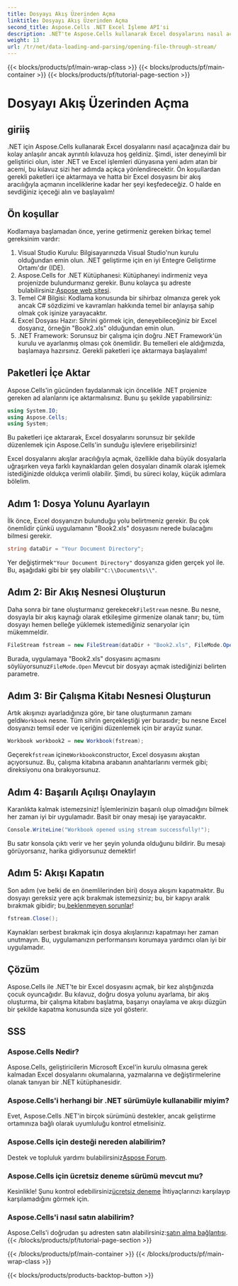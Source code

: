 ```yaml
---
title: Dosyayı Akış Üzerinden Açma
linktitle: Dosyayı Akış Üzerinden Açma
second_title: Aspose.Cells .NET Excel İşleme API'si
description: .NET'te Aspose.Cells kullanarak Excel dosyalarını nasıl açacağınızı öğrenin. Bu başlangıç dostu kılavuz, verimli dosya işleme için adım adım talimatlar sağlar.
weight: 13
url: /tr/net/data-loading-and-parsing/opening-file-through-stream/
---
```


{{< blocks/products/pf/main-wrap-class >}}
{{< blocks/products/pf/main-container >}}
{{< blocks/products/pf/tutorial-page-section >}}

# Dosyayı Akış Üzerinden Açma

## giriiş
.NET için Aspose.Cells kullanarak Excel dosyalarını nasıl açacağınıza dair bu kolay anlaşılır ancak ayrıntılı kılavuza hoş geldiniz. Şimdi, ister deneyimli bir geliştirici olun, ister .NET ve Excel işlemleri dünyasına yeni adım atan bir acemi, bu kılavuz sizi her adımda açıkça yönlendirecektir. Ön koşullardan gerekli paketleri içe aktarmaya ve hatta bir Excel dosyasını bir akış aracılığıyla açmanın inceliklerine kadar her şeyi keşfedeceğiz. O halde en sevdiğiniz içeceği alın ve başlayalım!
## Ön koşullar
Kodlamaya başlamadan önce, yerine getirmeniz gereken birkaç temel gereksinim vardır:
1. Visual Studio Kurulu: Bilgisayarınızda Visual Studio'nun kurulu olduğundan emin olun. .NET geliştirme için en iyi Entegre Geliştirme Ortamı'dır (IDE).
2.  Aspose.Cells for .NET Kütüphanesi: Kütüphaneyi indirmeniz veya projenizde bulundurmanız gerekir. Bunu kolayca şu adreste bulabilirsiniz:[Aspose web sitesi](https://releases.aspose.com/cells/net/).
3. Temel C# Bilgisi: Kodlama konusunda bir sihirbaz olmanıza gerek yok ancak C# sözdizimi ve kavramları hakkında temel bir anlayışa sahip olmak çok işinize yarayacaktır.
4. Excel Dosyası Hazır: Sihrini görmek için, deneyebileceğiniz bir Excel dosyanız, örneğin "Book2.xls" olduğundan emin olun.
5. .NET Framework: Sorunsuz bir çalışma için doğru .NET Framework'ün kurulu ve ayarlanmış olması çok önemlidir.
Bu temelleri ele aldığımızda, başlamaya hazırsınız. Gerekli paketleri içe aktarmaya başlayalım!
## Paketleri İçe Aktar
Aspose.Cells'in gücünden faydalanmak için öncelikle .NET projenize gereken ad alanlarını içe aktarmalısınız. Bunu şu şekilde yapabilirsiniz:
```csharp
using System.IO;
using Aspose.Cells;
using System;
```
Bu paketleri içe aktararak, Excel dosyalarını sorunsuz bir şekilde düzenlemek için Aspose.Cells'in sunduğu işlevlere erişebilirsiniz!

Excel dosyalarını akışlar aracılığıyla açmak, özellikle daha büyük dosyalarla uğraşırken veya farklı kaynaklardan gelen dosyaları dinamik olarak işlemek istediğinizde oldukça verimli olabilir. Şimdi, bu süreci kolay, küçük adımlara bölelim.
## Adım 1: Dosya Yolunu Ayarlayın
İlk önce, Excel dosyanızın bulunduğu yolu belirtmeniz gerekir. Bu çok önemlidir çünkü uygulamanın "Book2.xls" dosyasını nerede bulacağını bilmesi gerekir.
```csharp
string dataDir = "Your Document Directory";
```
 Yer değiştirmek`"Your Document Directory"` dosyanıza giden gerçek yol ile. Bu, aşağıdaki gibi bir şey olabilir`"C:\\Documents\\"`.
## Adım 2: Bir Akış Nesnesi Oluşturun
 Daha sonra bir tane oluşturmanız gerekecek`FileStream` nesne. Bu nesne, dosyayla bir akış kaynağı olarak etkileşime girmenize olanak tanır; bu, tüm dosyayı hemen belleğe yüklemek istemediğiniz senaryolar için mükemmeldir.
```csharp
FileStream fstream = new FileStream(dataDir + "Book2.xls", FileMode.Open);
```
 Burada, uygulamaya "Book2.xls" dosyasını açmasını söylüyorsunuz`FileMode.Open` Mevcut bir dosyayı açmak istediğinizi belirten parametre.
## Adım 3: Bir Çalışma Kitabı Nesnesi Oluşturun
 Artık akışınızı ayarladığınıza göre, bir tane oluşturmanın zamanı geldi`Workbook` nesne. Tüm sihrin gerçekleştiği yer burasıdır; bu nesne Excel dosyanızı temsil eder ve içeriğini düzenlemek için bir arayüz sunar.
```csharp
Workbook workbook2 = new Workbook(fstream);
```
 Geçerek`fstream` içine`Workbook`constructor, Excel dosyasını akıştan açıyorsunuz. Bu, çalışma kitabına arabanın anahtarlarını vermek gibi; direksiyonu ona bırakıyorsunuz.
## Adım 4: Başarılı Açılışı Onaylayın
Karanlıkta kalmak istemezsiniz! İşlemlerinizin başarılı olup olmadığını bilmek her zaman iyi bir uygulamadır. Basit bir onay mesajı işe yarayacaktır.
```csharp
Console.WriteLine("Workbook opened using stream successfully!");
```
Bu satır konsola çıktı verir ve her şeyin yolunda olduğunu bildirir. Bu mesajı görüyorsanız, harika gidiyorsunuz demektir!
## Adım 5: Akışı Kapatın
 Son adım (ve belki de en önemlilerinden biri) dosya akışını kapatmaktır. Bu dosyayı gereksiz yere açık bırakmak istemezsiniz; bu, bir kapıyı aralık bırakmak gibidir; bu,[beklenmeyen sorunlar](https://forum.aspose.com/c/cells/9)!
```csharp
fstream.Close();
```
Kaynakları serbest bırakmak için dosya akışlarınızı kapatmayı her zaman unutmayın. Bu, uygulamanızın performansını korumaya yardımcı olan iyi bir uygulamadır.
## Çözüm
Aspose.Cells ile .NET'te bir Excel dosyasını açmak, bir kez alıştığınızda çocuk oyuncağıdır. Bu kılavuz, doğru dosya yolunu ayarlama, bir akış oluşturma, bir çalışma kitabını başlatma, başarıyı onaylama ve akışı düzgün bir şekilde kapatma konusunda size yol gösterir. 
## SSS
### Aspose.Cells Nedir?
Aspose.Cells, geliştiricilerin Microsoft Excel'in kurulu olmasına gerek kalmadan Excel dosyalarını okumalarına, yazmalarına ve değiştirmelerine olanak tanıyan bir .NET kütüphanesidir.
### Aspose.Cells'i herhangi bir .NET sürümüyle kullanabilir miyim?
Evet, Aspose.Cells .NET'in birçok sürümünü destekler, ancak geliştirme ortamınıza bağlı olarak uyumluluğu kontrol etmelisiniz.
### Aspose.Cells için desteği nereden alabilirim?
 Destek ve topluluk yardımı bulabilirsiniz[Aspose Forum](https://forum.aspose.com/c/cells/9).
### Aspose.Cells için ücretsiz deneme sürümü mevcut mu?
 Kesinlikle! Şunu kontrol edebilirsiniz[ücretsiz deneme](https://releases.aspose.com/) İhtiyaçlarınızı karşılayıp karşılamadığını görmek için.
### Aspose.Cells'i nasıl satın alabilirim?
 Aspose.Cells'i doğrudan şu adresten satın alabilirsiniz:[satın alma bağlantısı](https://purchase.aspose.com/buy).
{{< /blocks/products/pf/tutorial-page-section >}}

{{< /blocks/products/pf/main-container >}}
{{< /blocks/products/pf/main-wrap-class >}}

{{< blocks/products/products-backtop-button >}}
